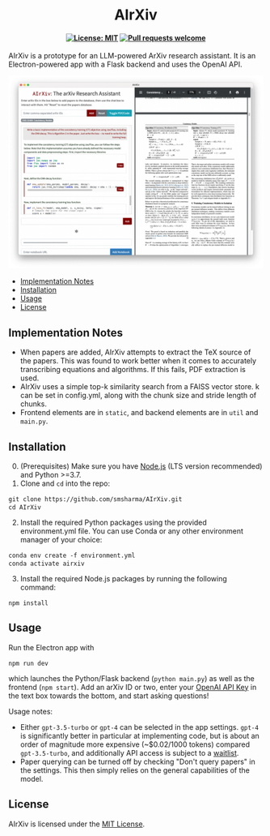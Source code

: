 <h1 align="center">
AIrXiv<!-- omit from toc -->
</h1>

<h4 align="center">

[![License: MIT](https://img.shields.io/badge/License-MIT-red.svg)](https://opensource.org/licenses/MIT)
[![Pull requests welcome](https://img.shields.io/badge/Pull%20Requests-welcome-green.svg?logo=github)](https://github.com/smsharma/AIrXiv)
</h4>

AIrXiv is a prototype for an LLM-powered ArXiv research assistant. It is an Electron-powered app with a Flask backend and uses the OpenAI API. 

![Screenshot.](static/screenshot.png)

- [Implementation Notes](#implementation-notes)
- [Installation](#installation)
- [Usage](#usage)
- [License](#license)

## Implementation Notes

- When papers are added, AIrXiv attempts to extract the TeX source of the papers. This was found to work better when it comes to accurately transcribing equations and algorithms. If this fails, PDF extraction is used.
- AIrXiv uses a simple top-k similarity search from a FAISS vector store. k can be set in config.yml, along with the chunk size and stride length of  chunks.
- Frontend elements are in `static`, and backend elements are in `util` and `main.py`.

## Installation

0. (Prerequisites) Make sure you have [Node.js](https://nodejs.org/en/download) (LTS version recommended) and Python >=3.7.
1. Clone and `cd` into the repo:
```
git clone https://github.com/smsharma/AIrXiv.git
cd AIrXiv
```
2. Install the required Python packages using the provided environment.yml file. You can use Conda or any other environment manager of your choice:
```
conda env create -f environment.yml
conda activate airxiv
```
3. Install the required Node.js packages by running the following command:
```
npm install
```

## Usage

Run the Electron app with 
```
npm run dev
```
which launches the Python/Flask backend (`python main.py`) as well as the frontend (`npm start`). Add an arXiv ID or two, enter your [OpenAI API Key](https://platform.openai.com/account/api-keys) in the text box towards the bottom, and start asking questions!

Usage notes:
- Either `gpt-3.5-turbo` or `gpt-4` can be selected in the app settings. `gpt-4` is significantly better in particular at implementing code, but is about an order of magnitude more expensive (~$0.02/1000 tokens) compared `gpt-3.5-turbo`, and additionally API access is subject to a [waitlist](https://openai.com/waitlist/gpt-4-api).
- Paper querying can be turned off by checking "Don't query papers" in the settings. This then simply relies on the general capabilities of the model.

## License

AIrXiv is licensed under the [MIT License](LICENSE.md).